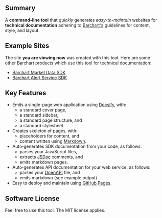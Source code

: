 ## Summary

A **command-line tool** that _quickly_ generates _easy-to-maintain_ websites for **technical documentation** adhering to [Barchart's](https://www.barchart.com/solutions) guidelines for content, style, and layout.

## Example Sites

The site **you are viewing now** was created with this tool. Here are some other Barchart products which use this tool for technical documentation:

* [Barchart Market Data SDK](https://barchart.github.io/marketdata-api-js/#/)
* [Barchart Alert Service SDK](https://barchart.github.io/alerts-client-js/#/)

## Key Features

* Emits a single-page web application using [Docsify](https://docsify.js.org/#/), with:
  * a standard cover page,
  * a standard sidebar,
  * a standard page structure, and
  * a standard stylesheet.
* Creates skeleton of pages, with:
  * placeholders for content, and
  * content written using [Markdown](https://en.wikipedia.org/wiki/Markdown).
* Auto-generates SDK documentation from your code, as follows:
  * parses your JavaScript files,
  * extracts [JSDoc](https://en.wikipedia.org/wiki/JSDoc) comments, and
  * emits markdown pages.
* Auto-generates API documentation for your web service, as follows:
  * parses your [OpenAPI](https://en.wikipedia.org/wiki/OpenAPI_Specification) file, and
  * emits markdown (see example output)
* Easy to deploy and maintain using [GitHub Pages](https://pages.github.com/).

## Software License

Feel free to use this tool. The MIT license applies.

